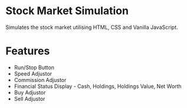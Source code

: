 # Stock Market Simulation #
Simulates the stock market utilising HTML, CSS and Vanilla JavaScript.

# Features #
* Run/Stop Button
* Speed Adjustor
* Commission Adjustor
* Financial Status Display - Cash, Holdings, Holdings Value, Net Worth
* Buy Adjustor
* Sell Adjustor
